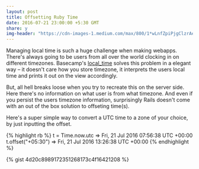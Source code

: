 ```yaml
---
layout: post
title: Offsetting Ruby Time
date: 2016-07-21 23:00:00 +5:30 GMT
share: y
img-header: "https://cdn-images-1.medium.com/max/800/1*wLnfZpiPjgClzrAeQfEbTQ.jpeg"
---
```


Managing local time is such a huge challenge when making webapps. There's always
going to be users from all over the world clocking in on different timezones. Basecamp's
[local_time](https://github.com/basecamp/local_time) solves this problem in a elegant way –
it doesn't care how you store timezone, it interprets the users local time and prints it
out on the view accordingly.

But, all hell breaks loose when you try to recreate this
on the server side. Here there's no information on what user is from what timezone.
And even if you persist the users timezone information, surprisingly Rails doesn't
come with an out of the box solution to offseting time(s).

<!--break-->

Here's a super simple way to convert a UTC time to a zone of your choice, by just
inputting the offset.

{% highlight rb %}
  t = Time.now.utc
  => Fri, 21 Jul 2016 07:56:38 UTC +00:00
  t.offset("+05:30")
  => Fri, 21 Jul 2016 13:26:38 UTC +00:00
{% endhighlight %}


{% gist 4d20c8989172351268173c4f16421208 %}

